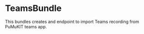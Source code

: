 TeamsBundle
=================

This bundles creates and endpoint to import Teams recording from PuMuKIT teams app.
